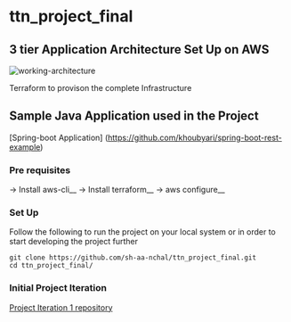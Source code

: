 # ttn_project_final

## 3 tier Application Architecture Set Up on AWS

![working-architecture](https://user-images.githubusercontent.com/99390379/160236508-2a712e62-cd4c-4b6c-a9ba-7f27e99b48ed.png)

Terraform to provison the complete Infrastructure

## Sample Java Application used in the Project
[Spring-boot Application] (https://github.com/khoubyari/spring-boot-rest-example)


### Pre requisites
-> Install aws-cli__
-> Install terraform__
-> aws configure__

### Set Up

Follow the following to run the project on your local system or in order to start developing
the project further

```shell
git clone https://github.com/sh-aa-nchal/ttn_project_final.git
cd ttn_project_final/
```

### Initial Project Iteration
[Project Iteration 1 repository](https://github.com/sh-aa-nchal/ttn_project)
